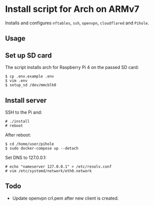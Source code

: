 # Install script for Arch on ARMv7

Installs and configures `nftables`, `ssh`, `openvpn`, `cloudflared` and `Pihole`.

## Usage

## Set up SD card

The script installs arch for Raspberry Pi 4 on the passed SD card:

```console
$ cp .env.example .env
$ vim .env
$ setup_sd /dev/mmcblk0
```

## Install server

SSH to the Pi and:
```console
# ./install
# reboot
```

After reboot:
```console
$ cd /home/user/pihole
$ sudo docker-compose up --detach
```

Set DNS to 127.0.0.1:
```console
# echo "nameserver 127.0.0.1" > /etc/resolv.conf
# vim /etc/systemd/network/eth0.network
```

## Todo

- Update openvpn crl.pem after new client is created.
